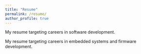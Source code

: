 ```yaml
---
title: "Resume"
permalink: /resume/
author_profile: true
---
```


<object data="{{ site.url }}{{ site.baseurl }}/assets/resume/software.pdf" width="1000" height="1000" type="application/pdf"></object>
My resume targeting careers in software development.

<object data="{{ site.url }}{{ site.baseurl }}/assets/resume/embedded.pdf" width="1000" height="1000" type="application/pdf"></object>
My resume targeting careers in embedded systems and firmware development.
